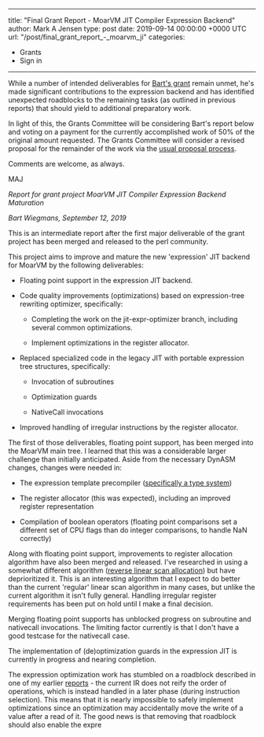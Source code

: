 
---
title: "Final Grant Report - MoarVM JIT Compiler Expression Backend"
author: Mark A Jensen
type: post
date: 2019-09-14 00:00:00 +0000 UTC
url: "/post/final_grant_report_-_moarvm_ji"
categories:
 - Grants
 - Sign in

---

While a number of intended deliverables for [Bart's
grant](http://news.perlfoundation.org/2018/10/grant-proposal-moarvm-jit-comp.html)
remain unmet, he's made significant contributions to the expression
backend and has identified unexpected roadblocks to the remaining
tasks (as outlined in previous reports) that should yield to
additional preparatory work.

In light of this, the Grants Committee will be considering Bart's
report below and voting on a payment for the currently accomplished work of 50% of the original amount
requested. The Grants Committee
will consider a revised proposal for the remainder of the work via the
[usual proposal
process](http://news.perlfoundation.org/2019/09/call-for-grant-proposals-septe-3.html#more).

Comments are welcome, as always.

MAJ


*Report for grant project _MoarVM JIT Compiler Expression Backend
Maturation_*

*Bart Wiegmans, September 12, 2019*

This is an intermediate report after the first major deliverable of
the grant project has been merged and released to the perl community.

This project aims to improve and mature the new 'expression' JIT
backend for MoarVM by the following deliverables:

-   Floating point support in the expression JIT backend.

-   Code quality improvements (optimizations) based on expression-tree
rewriting optimizer, specifically:

    -   Completing the work on the jit-expr-optimizer branch,
        including several common optimizations.

    -   Implement optimizations in the register allocator.

-   Replaced specialized code in the legacy JIT with portable
expression tree structures, specifically:

    -   Invocation of subroutines

    -   Optimization guards

    -   NativeCall invocations

-   Improved handling of irregular instructions by the register
allocator.

The first of those deliverables, floating point support, has been
merged into the MoarVM main tree. I learned that this was a
considerable larger challenge than initially anticipated. Aside from
the necessary DynASM changes, changes were needed in:

-   The expression template precompiler ([specifically a type
system](http://brrt-to-the-future.blogspot.com/2019/01/a-short-posts-about-types-and.html))

-   The register allocator (this was expected), including an improved
register representation

-   Compilation of boolean operators (floating point comparisons set a
different set of CPU flags than do integer comparisons, to handle NaN
correctly)

Along with floating point support, improvements to register allocation
algorithm have also been merged and released. I've researched in using
a somewhat different algorithm ([reverse linear scan
allocation](http://brrt-to-the-future.blogspot.com/2019/03/reverse-linear-scan-allocation-is.html))
but have deprioritized it. This is an interesting algorithm that I
expect to do better than the current 'regular' linear scan algorithm
in many cases, but unlike the current algorithm it isn't fully
general. Handling irregular register requirements has been put on hold
until I make a final decision.

Merging floating point supports has unblocked progress on subroutine
and nativecall invocations. The limiting factor currently is that I
don't have a good testcase for the nativecall case.

The implementation of (de)optimization guards in the expression JIT is
currently in progress and nearing completion.

The expression optimization work has stumbled on a roadblock described
in one of my earlier
[reports](http://news.perlfoundation.org/2019/03/grant-report---moarvm-jit-comp-2.html) - the current IR does not reify the order of operations, which is
instead handled in a later phase (during instruction selection). This
means that it is nearly impossible to safely implement optimizations
since an optimization may accidentally move the write of a value after
a read of it. The good news is that removing that roadblock should
also enable the expre